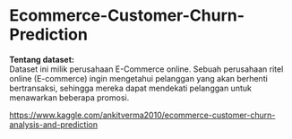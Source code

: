 #  Ecommerce-Customer-Churn-Prediction

**Tentang dataset:**</br>
Dataset ini milik perusahaan E-Commerce online. Sebuah perusahaan ritel online (E-commerce) ingin mengetahui pelanggan yang akan berhenti bertransaksi, sehingga mereka dapat mendekati pelanggan untuk menawarkan beberapa promosi.

https://www.kaggle.com/ankitverma2010/ecommerce-customer-churn-analysis-and-prediction
